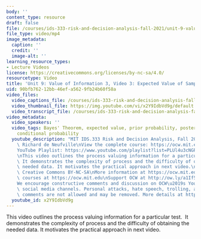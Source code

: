 ```yaml
---
body: ''
content_type: resource
draft: false
file: /courses/ids-333-risk-and-decision-analysis-fall-2021/unit-9-value-of-info-video-3_360p_16_9.mp4
file_type: video/mp4
image_metadata:
  caption: ''
  credit: ''
  image-alt: ''
learning_resource_types:
- Lecture Videos
license: https://creativecommons.org/licenses/by-nc-sa/4.0/
resourcetype: Video
title: 'Unit 9: Value of Information 3, Video 3: Expected Value of Sample Information'
uid: 90bfb762-12bb-46ef-a562-9fb24b60f58a
video_files:
  video_captions_file: /courses/ids-333-risk-and-decision-analysis-fall-2021/1-oOSVfO8iRYQ4m-fO3pJ0WViPcW1-l6a_transcript.webvtt
  video_thumbnail_file: https://img.youtube.com/vi/x2Y9IdbVd9g/default.jpg
  video_transcript_file: /courses/ids-333-risk-and-decision-analysis-fall-2021/1-oOSVfO8iRYQ4m-fO3pJ0WViPcW1-l6a_transcript.pdf
video_metadata:
  video_speakers: ''
  video_tags: Bayes' Theorem, expected value, prior probability, posterior probability,
    conditional probability
  youtube_description: "MIT IDS.333 Risk and Decision Analysis, Fall 2021\nInstructor:\
    \ Richard de Neufville\nView the complete course: https://ocw.mit.edu/IDS-333F21\n\
    YouTube Playlist: https://www.youtube.com/playlist?list=PLUl4u3cNGP62jwhTqp8_1kwrkDkxZhpQC\n\
    \nThis video outlines the process valuing information for a particular test. \
    \ It demonstrates the complexity of process and the difficulty of obtaining the\
    \ needed data. It motivates the practical approach in next video.\n\nLicense:\
    \ Creative Commons BY-NC-SA\nMore information at https://ocw.mit.edu/terms\nMore\
    \ courses at https://ocw.mit.edu\nSupport OCW at http://ow.ly/a1If50zVRlQ\n\n\
    We encourage constructive comments and discussion on OCW\u2019s YouTube and other\
    \ social media channels. Personal attacks, hate speech, trolling, and inappropriate\
    \ comments are not allowed and may be removed. More details at https://ocw.mit.edu/comments."
  youtube_id: x2Y9IdbVd9g
---
```

This video outlines the process valuing information for a particular test.  It demonstrates the complexity of process and the difficulty of obtaining the needed data. It motivates the practical approach in next video.